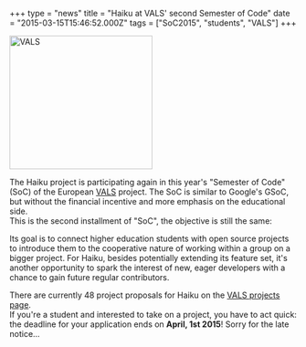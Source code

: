 +++
type = "news"
title = "Haiku at VALS' second Semester of Code"
date = "2015-03-15T15:46:52.000Z"
tags = ["SoC2015", "students", "VALS"]
+++

<span class="inline right"><a href="http://vps2.semesterofcode.com/"><img src="https://www.haiku-os.org/files/cropped-vals-07_web_smaller.png" alt="VALS" title="VALS" class="image image-_original " width="250" height="234" /></a></span>
<p>The Haiku project is participating again in this year's "Semester of Code" (SoC) of the European <a href="http://vps2.semesterofcode.com/">VALS</a> project. The SoC is similar to Google's GSoC, but without the financial incentive and more emphasis on the educational side.<br />
This is the second installment of "SoC", the objective is still the same:</p>

<p>Its goal is to connect higher education students with open source projects to introduce them to the cooperative nature of working within a group on a bigger project. For Haiku, besides potentially extending its feature set, it's another opportunity to spark the interest of new, eager developers with a chance to gain future regular contributors.</p>

<p>There are currently 48 project proposals for Haiku on the <a href="http://vps2.semesterofcode.com/projects/browse">VALS projects page</a>.<br />
If you're a student and interested to take on a project, you have to act quick: the deadline for your application ends on <b>April, 1st 2015</b>! Sorry for the late notice...</p>
